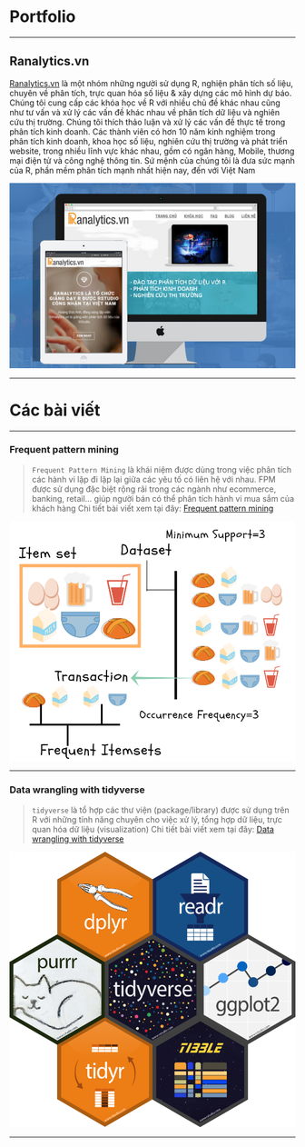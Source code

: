 # Portfolio

---

## Ranalytics.vn

[Ranalytics.vn](http://ranalytics.vn)
là một nhóm những người sử dụng R, nghiện phân tích số liệu, chuyên về phân tích, trực quan hóa số liệu & xây dựng các mô hình dự báo. Chúng tôi cung cấp các khóa học về R với nhiều chủ đề khác nhau cũng như tư vấn và xử lý các vấn đề khác nhau về phân tích dữ liệu và nghiên cứu thị trường. Chúng tôi thích thảo luận và xử lý các vấn đề thực tế trong phân tích kinh doanh. Các thành viên có hơn 10 năm kinh nghiệm trong phân tích kinh doanh, khoa học số liệu, nghiên cứu thị trường và phát triển website, trong nhiều lĩnh vực khác nhau, gồm có ngân hàng, Mobile, thương mại điện tử và công nghệ thông tin. Sứ mệnh của chúng tôi là đưa sức mạnh của R, phần mềm phân tích mạnh nhất hiện nay, đến với Việt Nam

<img src="images/Ranalytics.png?raw=true"/>

---

# Các bài viết

---

### Frequent pattern mining
> `Frequent Pattern Mining` là khái niệm được dùng trong việc phân tích các hành vi lặp đi lặp lại giữa các yêu tố có liên hệ với nhau. FPM được sử dụng đặc biệt rộng rãi trong các ngành như ecommerce, banking, retail... giúp người bán có thể phân tích hành vi mua sắm của khách hàng
> Chi tiết bài viết xem tại đây: [Frequent pattern mining](https://github.com/ddpham/Frequent-Pattern-Mining-Basics#readme)
<img src="images/AffinityAnalysis.png?raw=true"/>

---

### Data wrangling with tidyverse
> `tidyverse` là tổ hợp các thư viện (package/library) được sử dụng trên R với những tính năng chuyên cho việc xử lý, tổng hợp dữ liệu, trực quan hóa dữ liệu (visualization)
> Chi tiết bài viết xem tại đây: [Data wrangling with tidyverse](https://github.com/ddpham/data-wrangling-with-tidyverse)
<img src="images/tidyverse.png?raw=true"/>

---

